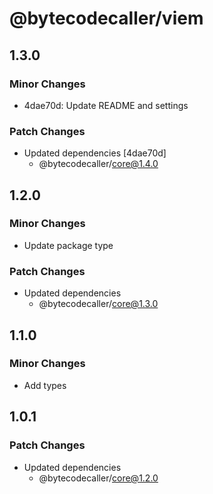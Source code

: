 # @bytecodecaller/viem

## 1.3.0

### Minor Changes

- 4dae70d: Update README and settings

### Patch Changes

- Updated dependencies [4dae70d]
  - @bytecodecaller/core@1.4.0

## 1.2.0

### Minor Changes

- Update package type

### Patch Changes

- Updated dependencies
  - @bytecodecaller/core@1.3.0

## 1.1.0

### Minor Changes

- Add types

## 1.0.1

### Patch Changes

- Updated dependencies
  - @bytecodecaller/core@1.2.0
